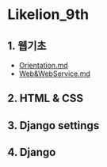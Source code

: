 # Likelion_9th
## 1. 웹기초
+ [Orientation.md](https://github.com/ash1313/Likelion_9th/blob/e2107940529e175d090ec98ec4e050db8cf36a46/%EC%9B%B9%EA%B8%B0%EC%B4%88/Orientation.md)
+ [Web&WebService.md](https://github.com/ash1313/Likelion_9th/blob/e73391043bcc58c98830224098b24db1be3ec3bd/%EC%9B%B9%EA%B8%B0%EC%B4%88/Web&WebService.md)

<h2>2. HTML & CSS</h2>


<h2>3. Django settings</h2>


<h2>4. Django</h2>


